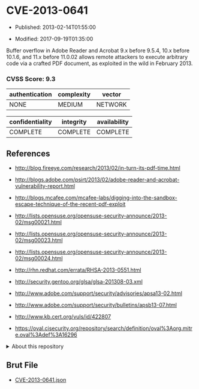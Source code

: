# CVE-2013-0641

- Published: 2013-02-14T01:55:00

- Modified: 2017-09-19T01:35:00

Buffer overflow in Adobe Reader and Acrobat 9.x before 9.5.4, 10.x before 10.1.6, and 11.x before 11.0.02 allows remote attackers to execute arbitrary code via a crafted PDF document, as exploited in the wild in February 2013.

### CVSS Score: **9.3**

| authentication | complexity | vector |
| --- | --- | --- |
| NONE | MEDIUM | NETWORK |

| confidentiality | integrity | availability |
| --- | --- | --- |
| COMPLETE | COMPLETE | COMPLETE |

## References

* http://blog.fireeye.com/research/2013/02/in-turn-its-pdf-time.html

* http://blogs.adobe.com/psirt/2013/02/adobe-reader-and-acrobat-vulnerability-report.html

* http://blogs.mcafee.com/mcafee-labs/digging-into-the-sandbox-escape-technique-of-the-recent-pdf-exploit

* http://lists.opensuse.org/opensuse-security-announce/2013-02/msg00021.html

* http://lists.opensuse.org/opensuse-security-announce/2013-02/msg00023.html

* http://lists.opensuse.org/opensuse-security-announce/2013-02/msg00024.html

* http://rhn.redhat.com/errata/RHSA-2013-0551.html

* http://security.gentoo.org/glsa/glsa-201308-03.xml

* http://www.adobe.com/support/security/advisories/apsa13-02.html

* http://www.adobe.com/support/security/bulletins/apsb13-07.html

* http://www.kb.cert.org/vuls/id/422807

* https://oval.cisecurity.org/repository/search/definition/oval%3Aorg.mitre.oval%3Adef%3A16296

<details>
<summary>About this repository</summary> 

  This repository is part of the project [Live Hack CVE](https://github.com/Live-Hack-CVE). Main website can be found [www.live-hack.org](https://www.live-hack.org) 
  
  Made by [Sn0wAlice](https://github.com/Sn0wAlice) for the people that care about security and need to have a feed of the latest CVEs. Hope you enjoy it, don't forget to star the repo and follow me on [Twitter](https://twitter.com/Sn0wAlice) and [Github](https://github.com/Sn0wAlice). And that is my [personnal website](https://www.alice-snow.me/)

  - [Home Page](https://github.com/Live-Hack-CVE)
  - [Framework](https://github.com/Live-Hack-CVE/cve-framework)
  - [CVE database](https://github.com/Live-Hack-CVE/full_database)
  - [Changelog](https://github.com/Live-Hack-CVE/Changelog)
</details>

## Brut File

* [CVE-2013-0641.json](https://raw.githubusercontent.com/Live-Hack-CVE/full_database/main/cves/2013/CVE-2013-0641.json)

